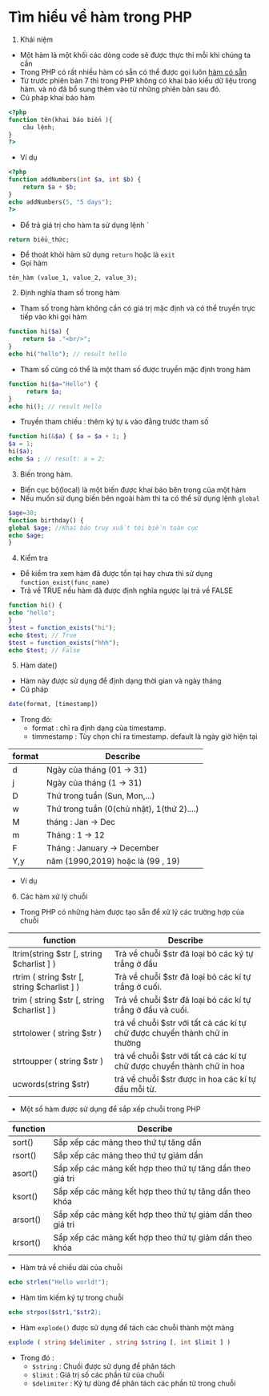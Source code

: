 # Tìm hiểu về hàm trong PHP 
1. Khái niệm 
- Một hàm là một khối các dòng code sẽ được thực thi mỗi khi chúng ta cần 
- Trong PHP có rất nhiều hàm có sẵn có thể được gọi luôn [hàm có sẵn](https://www.w3schools.com/php/php_ref_overview.asp)
- Từ trước phiên bản 7 thì trong PHP không có khai báo kiểu dữ liệu trong hàm. và nó đã bổ sung thêm vào từ những phiên bản sau đó.
- Cú pháp khai báo hàm  
```php
<?php
function tên(khai báo biến ){
    câu lệnh;
}
?>
```
- Ví dụ 
```php
<?php
function addNumbers(int $a, int $b) {
    return $a + $b;
}
echo addNumbers(5, "5 days"); 
?>
```
- Để trả giá trị cho hàm ta sử dụng lệnh `
```php
return biểu_thức;
```
- Để thoát khỏi hàm sử dụng `return` hoặc là `exit`
- Gọi hàm 
```
tên_hàm (value_1, value_2, value_3);
```

2. Định nghĩa tham số trong hàm 
- Tham số trong hàm không cần có giá trị mặc định và có thể truyền trực tiếp vào khi gọi hàm 
```php
function hi($a) {
    return $a ."<br/>"; 
}
echo hi("hello"); // result hello
```
- Tham số cũng có thể là một tham số được truyền mặc định trong hàm 
```php
function hi($a="Hello") {
     return $a; 
}
echo hi(); // result Hello
```
- Truyền tham chiếu : thêm ký tự `&` vào đằng trước tham số 
```php
function hi(&$a) { $a = $a + 1; }
$a = 1;
hi($a);
echo $a ; // result: a = 2;
```

3. Biến trong hàm. 
- Biến cục bộ(local) là một biến được khai báo bên trong của một hàm 
- Nếu muốn sử dụng biến bên ngoài hàm thì ta có thể sử dụng lệnh `global`
```php
$age=30;
function birthday() {
global $age; //Khai báo truy xuất tới biến toàn cục
echo $age;
}
```

4. Kiểm tra 
- Để kiểm tra xem hàm đã được tồn tại hay chưa thì sử dụng `function_exist(func_name)`
- Trả về TRUE nếu hàm đã được định nghĩa ngược lại trả về FALSE
```php
function hi() {
echo "hello";
}
$test = function_exists("hi");
echo $test; // True
$test = function_exists("hhh");
echo $test; // False
```

5. Hàm date()
- Hàm này được sử dụng để định dạng thời gian và ngày tháng 
- Cú pháp 
```php
date(format, [timestamp])
```
- Trong đó:
    - format : chỉ ra định dạng của timestamp. 
    - timmestamp : Tùy chọn chỉ ra timestamp. default là ngày giờ hiện tại 

| format | Describe |
| --- | --- |
| d | Ngày của tháng (01 -> 31) |
| j | Ngày của tháng (1 -> 31) |
| D | Thứ trong tuần (Sun, Mon,...) |
| w | Thứ trong tuần (0(chủ nhật), 1(thứ 2)....) |
| M | tháng : Jan -> Dec | 
| m | Tháng : 1 -> 12 |
| F | Tháng : January -> December |
| Y,y | năm (1990,2019) hoặc là (99 , 19) | 

- Ví dụ 


6. Các hàm xử lý chuỗi 
- Trong PHP có những hàm được tạo sẵn để xử lý các trường hợp của chuỗi 

| function | Describe |
| --- | --- |
| ltrim(string $str [, string $charlist ] )  | Trả về chuỗi $str đã loại bỏ các ký tự trắng ở đầu |
| rtrim ( string $str [, string $charlist ] )| Trả về chuỗi $str đã loại bỏ các kí tự trắng ở cuối.|
| trim ( string $str [, string $charlist ] ) | Trả về chuỗi $str đã loại bỏ các kí tự trắng ở đầu và cuối.|
| strtolower ( string $str ) | trả về chuỗi $str với tất cả các kí tự chữ được chuyển thành chữ in thường |
| strtoupper ( string $str ) | trả về chuỗi $str với tất cả các kí tự chữ được chuyển thành chữ in hoa |
| ucwords(string $str) | trả về chuỗi $str được in hoa các kí tự đầu mỗi từ. |

- Một số hàm được sử dụng để sắp xếp chuỗi trong PHP 

| function | Describe |
| --- | --- |
| sort()  | Sắp xếp các mảng theo thứ tự tăng dần  |
| rsort() | Sắp xếp các mảng theo thứ tự giảm dần  |
| asort() | Sắp xếp các mảng kết hợp theo thứ tự tăng dần theo giá tri |
| ksort() | Sắp xếp các mảng kết hợp theo thứ tự tăng dần theo khóa |
|arsort() | Sắp xếp các mảng kết hợp theo thứ tự giảm dần theo giá tri|
|krsort() | Sắp xếp các mảng kết hợp theo thứ tự giảm dần theo khóa|

- Hàm trả về chiều dài của chuỗi 
```php
echo strlen("Hello world!");
```
- Hàm tìm kiếm ký tự trong chuỗi 
```php
echo strpos($str1,"$str2);
```
-  Hàm `explode()` được sử dụng để tách các chuỗi thành một mảng 

```php
explode ( string $delimiter , string $string [, int $limit ] ) 
```
- Trong đó : 
    - `$string` : Chuối được sử dụng để phân tách 
    - `$limit` : Giá trị số các phần tử của chuỗi 
    - `$delimiter` : Ký tự dùng để phân tách các phần tử trong chuỗi 

